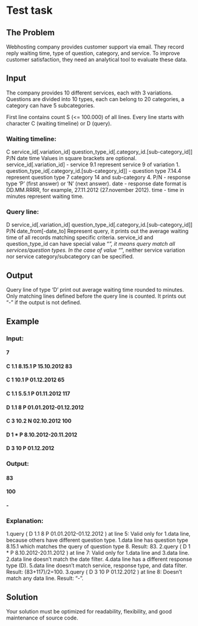 # Test task

## The Problem
Webhosting company provides customer support via email. They record reply waiting time,
type of question, category, and service. To improve customer satisfaction, they need an
analytical tool to evaluate these data.

## Input
The company provides 10 different services, each with 3 variations. Questions are divided into
10 types, each can belong to 20 categories, a category can have 5 subcategories.

First line contains count S (<= 100.000) of all lines.
Every line starts with character C (waiting timeline) or D (query).
### Waiting timeline:
C service_id[.variation_id] question_type_id[.category_id.[sub-category_id]] P/N date time
Values in square brackets are optional.
service_id[.variation_id] - service 9.1 represent service 9 of variation 1.
question_type_id[.category_id.[sub-category_id]] - question type 7.14.4 represent question type 7
category 14 and sub-category 4.
P/N - response type ‘P’ (first answer) or ‘N’ (next answer).
date - response date format is DD.MM.RRRR, for example, 27.11.2012 (27.november 2012).
time - time in minutes represent waiting time.
### Query line:
D service_id[.variation_id] question_type_id[.category_id.[sub-category_id]] P/N date_from[-date_to]
Represent query, it prints out the average waiting time of all records matching specific criteria.
service_id and question_type_id can have special value “*”, it means query match all
services/question types. In the case of value “*”, neither service variation nor service
category/subcategory can be specified.

## Output
Query line of type ‘D’ print out average waiting time rounded to minutes.
Only matching lines defined before the query line is counted.
It prints out “-” if the output is not defined.

## Example
### Input:
#### 7
#### C 1.1 8.15.1 P 15.10.2012 83
#### C 1 10.1 P 01.12.2012 65
#### C 1.1 5.5.1 P 01.11.2012 117
#### D 1.1 8 P 01.01.2012-01.12.2012
#### C 3 10.2 N 02.10.2012 100
#### D 1 * P 8.10.2012-20.11.2012
#### D 3 10 P 01.12.2012

### Output:
#### 83
#### 100
#### -

### Explanation:
1.query ( D 1.1 8 P 01.01.2012-01.12.2012 ) at line 5:
Valid only for 1.data line, because others have different question type.
1.data line has question type 8.15.1 which matches the query of question type 8.
Result: 83.
2.query ( D 1 * P 8.10.2012-20.11.2012 ) at line 7:
Valid only for 1.data line and 3.data line.
2.data line doesn’t match the date filter.
4.data line has a different response type (D).
5.data line doesn’t match service, response type, and data filter.
Result: (83+117)/2=100.
3.query ( D 3 10 P 01.12.2012 ) at line 8:
Doesn’t match any data line.
Result: “-”.

## Solution
Your solution must be optimized for readability, flexibility, and good maintenance of source
code.
